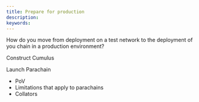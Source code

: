 ```yaml
---
title: Prepare for production
description:
keywords:
---
```


How do you move from deployment on a test network to the deployment of you chain in a production environment?

Construct Cumulus

Launch Parachain

* PoV
* Limitations that apply to parachains
* Collators
